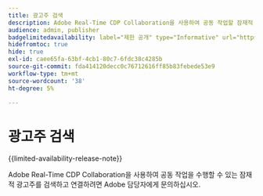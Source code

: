 ```yaml
---
title: 광고주 검색
description: Adobe Real-Time CDP Collaboration을 사용하여 공동 작업할 잠재적 광고주 탐색
audience: admin, publisher
badgelimitedavailability: label="제한 공개" type="Informative" url="https://helpx.adobe.com/kr/legal/product-descriptions/real-time-customer-data-platform-collaboration.html newtab=true"
hidefromtoc: true
hide: true
exl-id: caee65fa-63bf-4cb1-80c7-6fdc38c4285b
source-git-commit: fda414120decc0c76712616ff85b83febede53e9
workflow-type: tm+mt
source-wordcount: '38'
ht-degree: 5%

---
```


# 광고주 검색

{{limited-availability-release-note}}

Adobe Real-Time CDP Collaboration을 사용하여 공동 작업을 수행할 수 있는 잠재적 광고주를 검색하고 연결하려면 Adobe 담당자에게 문의하십시오.
